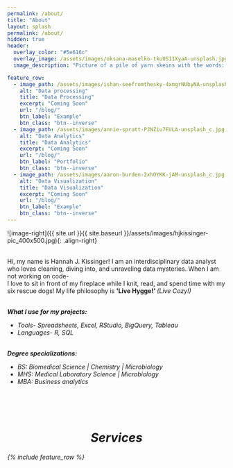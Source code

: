 ```yaml
---
permalink: /about/
title: "About"
layout: splash
permalink: /about/
hidden: true
header:
  overlay_color: "#5e616c"
  overlay_image: /assets/images/oksana-maselko-tkuUS11XyaA-unsplash.jpg
  image_description: "Picture of a pile of yarn skeins with the words: Data driven solutions, hand crafted insights." 

feature_row:
  - image_path: /assets/images/ishan-seefromthesky-4xmgrNUbyNA-unsplash_c.jpg
    alt: "Data processing"
    title: "Data Processing"
    excerpt: "Coming Soon"
    url: "/blog/"
    btn_label: "Example" 
    btn_class: "btn--inverse"
  - image_path: /assets/images/annie-spratt-PJNZiu7FULA-unsplash_c.jpg
    alt: "Data Analytics"
    title: "Data Analytics"
    excerpt: "Coming Soon"
    url: "/blog/"
    btn_label: "Portfolio" 
    btn_class: "btn--inverse"
  - image_path: /assets/images/aaron-burden-2xhOYKK-jAM-unsplash_c.jpg
    alt: "Data Visualization"
    title: "Data Visualization"
    excerpt: "Coming Soon"
    url: "/blog/"
    btn_label: "Example" 
    btn_class: "btn--inverse"
---
```


![image-right]({{ site.url }}{{ site.baseurl }}/assets/images/hjkissinger-pic_400x500.jpg){: .align-right}

<p><br>Hi, my name is Hannah J. Kissinger! I am an interdisciplinary data analyst who loves cleaning, diving into, and unraveling data mysteries. When I am not working on code- <br> I love to sit in front of my fireplace while I knit, read, and spend time with my six rescue dogs! My life philosophy is <strong>'Live Hygge!' </strong><em>(Live Cozy!)<em></p>
<p><br><em><strong>What I use for my projects:</strong></em></p>
<ul>
  <li>Tools- Spreadsheets, Excel, RStudio, BigQuery, Tableau</li>
  <li>Languages- R, SQL</li>
</ul>
<p><br><em><strong>Degree specializations:</strong></em></p>
<ul>
  <li>BS: Biomedical Science | Chemistry | Microbiology</li>
  <li>MHS: Medical Laboratory Science | Microbiology</li>
  <li>MBA: Business analytics</li>
</ul>
<br><br><br>

<h1 style="text-align: center;">Services</h1>
{% include feature_row %}

